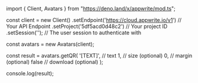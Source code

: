 import { Client, Avatars } from "https://deno.land/x/appwrite/mod.ts";

const client = new Client()
    .setEndpoint('https://cloud.appwrite.io/v1') // Your API Endpoint
    .setProject('5df5acd0d48c2') // Your project ID
    .setSession(''); // The user session to authenticate with

const avatars = new Avatars(client);

const result = avatars.getQR(
    '[TEXT]', // text
    1, // size (optional)
    0, // margin (optional)
    false // download (optional)
);

console.log(result);
